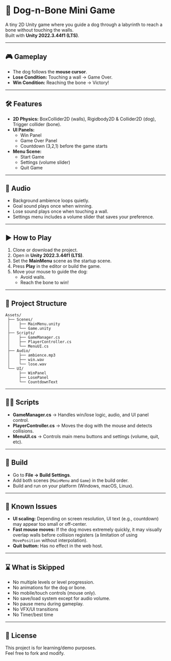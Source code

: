 # 🐶 Dog-n-Bone Mini Game

A tiny 2D Unity game where you guide a dog through a labyrinth to reach a bone without touching the walls.  
Built with **Unity 2022.3.44f1 (LTS)**.

---

## 🎮 Gameplay
- The dog follows the **mouse cursor**.
- **Lose Condition:** Touching a wall → Game Over.
- **Win Condition:** Reaching the bone → Victory!


---

## 🛠️ Features
- **2D Physics:** BoxCollider2D (walls), Rigidbody2D & Collider2D (dog), Trigger collider (bone).
- **UI Panels:**
  - Win Panel
  - Game Over Panel
  - Countdown (3,2,1) before the game starts
- **Menu Scene:**
  - Start Game
  - Settings (volume slider)
  - Quit Game

---

## 🎵 Audio
- Background ambience loops quietly.
- Goal sound plays once when winning.
- Lose sound plays once when touching a wall.
- Settings menu includes a volume slider that saves your preference.

---

## ▶️ How to Play
1. Clone or download the project.
2. Open in **Unity 2022.3.44f1 (LTS)**.
3. Set the **MainMenu** scene as the startup scene.
4. Press **Play** in the editor or build the game.
5. Move your mouse to guide the dog:
   - Avoid walls.
   - Reach the bone to win!

---

## 📂 Project Structure
```
Assets/
 ├── Scenes/
 │    ├── MainMenu.unity
 │    └── Game.unity
 ├── Scripts/
 │    ├── GameManager.cs
 │    ├── PlayerController.cs
 │    └── MenuUI.cs
 ├── Audio/
 │    ├── ambience.mp3
 │    ├── win.wav
 │    └── lose.wav
 └── UI/
      ├── WinPanel
      ├── LosePanel
      └── CountdownText
```

---

## 🧑‍💻 Scripts
- **GameManager.cs** → Handles win/lose logic, audio, and UI panel control.
- **PlayerController.cs** → Moves the dog with the mouse and detects collisions.
- **MenuUI.cs** → Controls main menu buttons and settings (volume, quit, etc).

---

## 🚀 Build
- Go to **File → Build Settings**.
- Add both scenes (`MainMenu` and `Game`) in the build order.
- Build and run on your platform (Windows, macOS, Linux).

---

## 🤖 Known Issues
- **UI scaling:** Depending on screen resolution, UI text (e.g., countdown) may appear too small or off-center.
- **Fast mouse moves:** If the dog moves extremely quickly, it may visually overlap walls before collision registers (a limitation of using `MovePosition` without interpolation).
- **Quit button:** Has no effect in the web host.

--- 

## ⌛ What is Skipped
- No multiple levels or level progression.
- No animations for the dog or bone.
- No mobile/touch controls (mouse only).
- No save/load system except for audio volume.
- No pause menu during gameplay.
- No VFX/UI transitions
- No Timer/best time 

---

## 📜 License
This project is for learning/demo purposes.  
Feel free to fork and modify.
